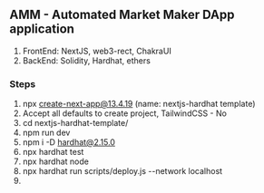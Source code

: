 ## AMM - Automated Market Maker DApp application
1. FrontEnd: NextJS, web3-rect, ChakraUI
2. BackEnd: Solidity, Hardhat, ethers



### Steps
1. npx create-next-app@13.4.19 (name: nextjs-hardhat template)
2. Accept all defaults to create project, TailwindCSS - No
3. cd nextjs-hardhat-template/
4. npm run dev
5. npm i -D hardhat@2.15.0
6. npx hardhat test
7. npx hardhat node
8. npx hardhat run scripts/deploy.js --network localhost
9. 